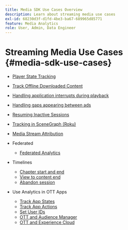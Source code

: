 ```yaml
---
title: Media SDK Use Cases Overview
description: Learn about streaming media use cases
exl-id: 68230d3f-d1fd-4be3-ba67-689965d85771
feature: Media Analytics
role: User, Admin, Data Engineer
---
```

# Streaming Media Use Cases {#media-sdk-use-cases}

* [Player State Tracking](/help/use-cases/player-state-tracking/player-state-overview.md)
* [Track Offline Downloaded Content](/help/use-cases/track-downloaded-content.md)
* [Handling application interrupts during playback](/help/use-cases/cookbook/app-interrupts.md)
* [Handling gaps appearing between ads](/help/use-cases/cookbook/fix-ad-play-ad.md)
* [Resuming Inactive Sessions](/help/use-cases/cookbook/resuming-inactive.md)
* [Tracking in SceneGraph (Roku)](/help/use-cases/cookbook/sdk-track-scenegraph.md)
* [Media Stream Attribution](/help/use-cases/media-analytics-cookbook/media-dimensions.md)

* Federated
  * [Federated Analytics](/help/use-cases/federated-analytics.md)

* Timelines
    * [Chapter start and end](/help/use-cases/timelines/chapter-start-end.md)
    * [View to content end](/help/use-cases/timelines/view-to-end-of-content.md)
    * [Abandon session](/help/use-cases/timelines/user-abandons-session.md)

* Use Analytics in OTT Apps
  * [Track App States](/help/use-cases/analytics-with-ott/track-app-states.md)
  * [Track App Actions](/help/use-cases/analytics-with-ott/track-app-actions.md)
  * [Set User IDs](/help/use-cases/analytics-with-ott/set-user-ids.md)
  * [OTT and Audience Manager](/help/use-cases/analytics-with-ott/ott-am.md)
  * [OTT and Experience Cloud](/help/use-cases/analytics-with-ott/ott-experience-cloud.md)
